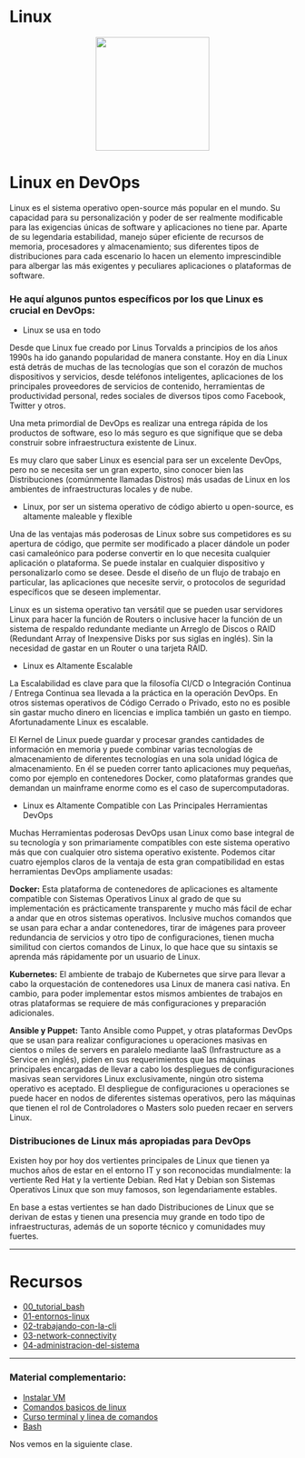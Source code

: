 # Linux
<p align="center"><img src="../assets/linux.png" width="200"/></p>

# Linux en DevOps

Linux es el sistema operativo open-source más popular en el mundo. Su capacidad para su personalización y poder de ser realmente modificable para las exigencias únicas de software y aplicaciones no tiene par. Aparte de su legendaria estabilidad, manejo súper eficiente de recursos de memoria, procesadores y almacenamiento; sus diferentes tipos de distribuciones para cada escenario lo hacen un elemento imprescindible para albergar las más exigentes y peculiares aplicaciones o plataformas de software.

### He aquí algunos puntos específicos por los que Linux es crucial en DevOps:

- Linux se usa en todo

Desde que Linux fue creado por Linus Torvalds a principios de los años 1990s ha ido ganando popularidad de manera constante. Hoy en día Linux está detrás de muchas de las tecnologías que son el corazón de muchos dispositivos y servicios, desde teléfonos inteligentes, aplicaciones de los principales proveedores de servicios de contenido, herramientas de productividad personal, redes sociales de diversos tipos como Facebook, Twitter y otros.

Una meta primordial de  DevOps es realizar una entrega rápida de los productos de software, eso lo más seguro es que signifique que se deba construir sobre infraestructura existente de Linux.

Es muy claro que saber Linux es esencial para ser un excelente DevOps, pero no se necesita ser un gran experto, sino conocer bien las Distribuciones (comúnmente llamadas Distros) más usadas de Linux en los ambientes de infraestructuras locales y de nube.

- Linux, por ser un sistema operativo de código abierto u open-source, es altamente maleable y flexible

Una de las ventajas más poderosas de Linux sobre sus competidores es su apertura de código, que permite ser modificado a placer dándole un poder casi camaleónico para poderse convertir en lo que necesita cualquier aplicación o plataforma. Se puede instalar en cualquier dispositivo y personalizarlo como se desee. Desde el diseño de un flujo de trabajo en particular, las aplicaciones que necesite servir, o protocolos de seguridad específicos que se deseen implementar.

Linux es un sistema operativo tan versátil que se pueden usar servidores Linux para hacer la función de Routers o inclusive hacer la función de un sistema de respaldo redundante mediante un Arreglo de Discos o RAID (Redundant Array of Inexpensive Disks por sus siglas en inglés). Sin la necesidad de gastar en un Router o una tarjeta RAID.

- Linux es Altamente Escalable

La Escalabilidad es clave para que la filosofía CI/CD o Integración Continua / Entrega Continua sea llevada a la práctica en la operación DevOps. En otros sistemas operativos de Código Cerrado o Privado, esto no es posible sin gastar mucho dinero en licencias e implica también un gasto en tiempo. Afortunadamente Linux es escalable.

El Kernel de Linux puede guardar y procesar grandes cantidades de información en memoria y puede combinar varias tecnologías de almacenamiento de diferentes tecnologías en una sola unidad lógica de almacenamiento. En él se pueden correr tanto aplicaciones muy pequeñas, como por ejemplo en contenedores Docker, como plataformas grandes que demandan un mainframe enorme como es el caso de supercomputadoras.

- Linux es Altamente Compatible con Las Principales Herramientas DevOps

Muchas Herramientas poderosas DevOps usan Linux como base integral de su tecnología y son primariamente compatibles con este sistema operativo más que con cualquier otro sistema operativo existente. Podemos citar cuatro ejemplos claros de la ventaja de esta gran compatibilidad en estas herramientas DevOps ampliamente usadas:

**Docker:** Esta plataforma de contenedores de aplicaciones es altamente compatible con Sistemas Operativos Linux al grado de que su implementación es prácticamente transparente y mucho más fácil de echar a andar que en otros sistemas operativos. Inclusive muchos comandos que se usan para echar a andar contenedores, tirar de imágenes para proveer redundancia de servicios y otro tipo de configuraciones, tienen mucha similitud con ciertos comandos de Linux, lo que hace que su sintaxis se aprenda más rápidamente por un usuario de Linux.

**Kubernetes:** El ambiente de trabajo de Kubernetes que sirve para llevar a cabo la orquestación de contenedores usa Linux de manera casi nativa. En cambio, para poder implementar estos mismos ambientes de trabajos en otras plataformas se requiere de más configuraciones y preparación adicionales.

**Ansible y Puppet:** Tanto Ansible como Puppet, y otras plataformas DevOps que se usan para realizar configuraciones u operaciones masivas en cientos o miles de servers en paralelo mediante IaaS (Infrastructure as a Service en inglés), piden en sus requerimientos que las máquinas principales encargadas de llevar a cabo los despliegues de configuraciones masivas sean servidores Linux exclusivamente, ningún otro sistema operativo es aceptado. El despliegue de configuraciones u operaciones se puede hacer en nodos de diferentes sistemas operativos, pero las máquinas que tienen el rol de Controladores o Masters solo pueden recaer en servers Linux.

### Distribuciones de Linux más apropiadas para DevOps

Existen hoy por hoy dos vertientes principales de Linux que tienen ya muchos años de estar en el entorno IT y son reconocidas mundialmente: la vertiente Red Hat y la vertiente Debian. Red Hat y Debian son Sistemas Operativos Linux que son muy famosos, son legendariamente estables.

En base a estas vertientes se han dado Distribuciones de Linux que se derivan de estas y tienen una presencia muy grande en todo tipo de infraestructuras, además de un soporte técnico y comunidades muy fuertes.

---
# Recursos

- [00_tutorial_bash](./00_tutorial_bash/)
- [01-entornos-linux](./01-entornos-linux/00-sistema-de-ficheros.md)
- [02-trabajando-con-la-cli](./02-trabajando-con-la-cli/00-comandos-basicos.md)
- [03-network-connectivity](./03-network-connectivity/00-comandos-de-red.md)
- [04-administracion-del-sistema](./04-administracion-del-sistema/00-usuarios-y-grupos.md)

---
### Material complementario: 
- [Instalar VM](https://www.youtube.com/watch?v=XfCaHcOdBL8)
- [Comandos basicos de linux](https://www.youtube.com/watch?v=0BA4k3jweaE)
- [Curso terminal y linea de comandos](https://www.youtube.com/watch?v=3gRhwwkeiog)
- [Bash](https://www.youtube.com/watch?v=4_ub6614dwY)

Nos vemos en la siguiente clase.
